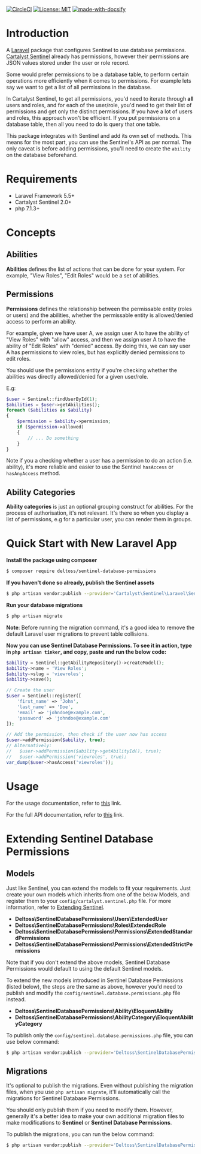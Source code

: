 [![CircleCI](https://circleci.com/gh/deltoss/sentinel-database-permissions.svg?style=svg)](https://circleci.com/gh/deltoss/sentinel-database-permissions)
[![License: MIT](https://img.shields.io/badge/License-MIT-yellow.svg)](https://opensource.org/licenses/MIT)
[![made-with-docsify](https://img.shields.io/badge/Made%20with-Docsify-green.svg)](https://shields.io/)

# Introduction
A [Laravel](https://github.com/laravel/laravel) package that configures Sentinel to use database permissions. [Cartalyst Sentinel](https://cartalyst.com/manual/sentinel/2.0) already has permissions, however their permissions are JSON values stored under the user or role record.

Some would prefer permissions to be a database table, to perform certain operations more efficiently when it comes to permissions. For example lets say we want to get a list of all permissions in the database.

In Cartalyst Sentinel, to get all permissions, you'd need to iterate through __all__ users and roles, and for each of the user/role, you'd need to get their list of permissions and get only the distinct permissions. If you have a lot of users and roles, this approach won't be efficient. If you put permissions on a database table, then all you need to do is query that one table.

This package integrates with Sentinel and add its own set of methods. This means for the most part, you can use the Sentinel's API as per normal. The only caveat is before adding permissions, you'll need to create the `ability` on the database beforehand.

# Requirements
* Laravel Framework 5.5+
* Cartalyst Sentinel 2.0+
* php 7.1.3+

# Concepts

## Abilities
**Abilities** defines the list of actions that can be done for your system. For example, "View Roles", "Edit Roles" would be a set of abilities.

## Permissions
**Permissions** defines the relationship between the permissable entity (roles or users) and the abilities, whether the permissable entity is allowed/denied access to perform an ability.

For example, given we have user A, we assign user A to have the ability of "View Roles" with "allow" access, and then we assign user A to have the ability of "Edit Roles" with "denied" access. By doing this, we can say user A has permissions to view roles, but has explicitly denied permissions to edit roles.

You should use the permissions entity if you're checking whether the abilities was directly allowed/denied for a given user/role.

E.g:
```php
$user = Sentinel::findUserById(1);
$abilities = $user->getAbilities();
foreach ($abilities as $ability)
{
    $permission = $ability->permission;    
    if ($permission->allowed)
    {
        // ... Do something
    }
}
```

Note if you a checking whether a user has a permission to do an action (i.e. ability), it's more reliable and easier to use the Sentinel `hasAccess` or `hasAnyAccess` method.

## Ability Categories
**Ability categories** is just an optional grouping construct for abilities. For the process of authorisation, it's not relevant. It's there so when you display a list of permissions, e.g for a particular user, you can render them in groups.


# Quick Start with New Laravel App
**Install the package using composer**

```bash
$ composer require deltoss/sentinel-database-permissions
```

**If you haven't done so already, publish the Sentinel assets**
```bash
$ php artisan vendor:publish --provider='Cartalyst\Sentinel\Laravel\SentinelServiceProvider'
```

**Run your database migrations**
```bash
$ php artisan migrate
```
**Note**: Before running the migration command, it's a good idea to remove the default Laravel user migrations to prevent table collisions.

**Now you can use Sentinel Database Permissions. To see it in action, type in `php artisan tinker`, and copy, paste and run the below code:**

```php
$ability = Sentinel::getAbilityRepository()->createModel();
$ability->name = 'View Roles';
$ability->slug = 'viewroles';
$ability->save();

// Create the user
$user = Sentinel::register([
    'first_name' => 'John',
    'last_name' => 'Doe',
    'email' => 'johndoe@example.com',
    'password' => 'johndoe@example.com'
]);

// Add the permission, then check if the user now has access
$user->addPermission($ability, true);
// Alternatively:
//   $user->addPermission($ability->getAbilityId(), true);
//   $user->addPermission('viewroles', true);
var_dump($user->hasAccess('viewroles'));
```

# Usage

For the usage documentation, refer to [this](usage.md) link.

For the full API documentation, refer to [this](api.md) link.

# Extending Sentinel Database Permissions

## Models

Just like Sentinel, you can extend the models to fit your requirements. Just create your own models which inherits from one of the below Models, and register them to your `config/cartalyst.sentinel.php` file. For more information, refer to [Extending Sentinel](https://github.com/cartalyst/sentinel/wiki/Extending-Sentinel).

* __Deltoss\SentinelDatabasePermissions\Users\ExtendedUser__
* __Deltoss\SentinelDatabasePermissions\Roles\ExtendedRole__
* __Deltoss\SentinelDatabasePermissions\Permissions\ExtendedStandardPermissions__
* __Deltoss\SentinelDatabasePermissions\Permissions\ExtendedStrictPermissions__

Note that if you don't extend the above models, Sentinel Database Permissions would default to using the default Sentinel models.

To extend the new models introduced in Sentinel Database Permissions (listed below), the steps are the same as above, however you'd need to publish and modify the `config/sentinel.database.permissions.php` file instead.

* __Deltoss\SentinelDatabasePermissions\Ability\EloquentAbility__
* __Deltoss\SentinelDatabasePermissions\AbilityCategory\EloquentAbilityCategory__

To publish only the `config/sentinel.database.permissions.php` file, you can use below command:
```bash
$ php artisan vendor:publish --provider='Deltoss\SentinelDatabasePermissions\Providers\SentinelDatabasePermissionsServiceProvider' --tag=config
```

## Migrations
It's optional to publish the migrations. Even without publishing the migration files, when you use `php artisan migrate`, it'll automatically call the migrations for Sentinel Database Permissions.

You should only publish them if you need to modify them. However, generally it's a better idea to make your own additional migration files to make modifications to **Sentinel** or **Sentinel Database Permissions**.

To publish the migrations, you can run the below command:

```bash
$ php artisan vendor:publish --provider='Deltoss\SentinelDatabasePermissions\Providers\SentinelDatabasePermissionsServiceProvider' --tag=migrations
```